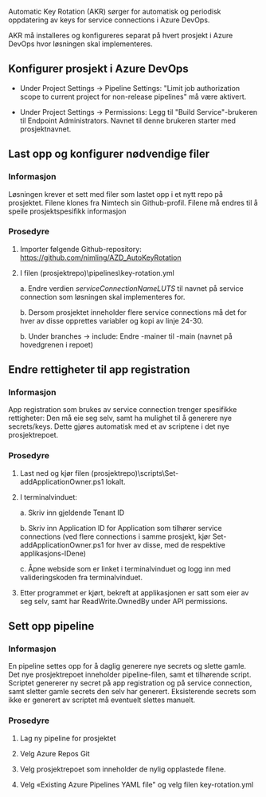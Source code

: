 
Automatic Key Rotation (AKR) sørger for automatisk og periodisk
oppdatering av keys for service connections i Azure DevOps.

AKR må installeres og konfigureres separat på hvert prosjekt i Azure
DevOps hvor løsningen skal implementeres.


## Konfigurer prosjekt i Azure DevOps

-   Under Project Settings -\> Pipeline Settings: "Limit job
    authorization scope to current project for non-release pipelines" må
    være aktivert.

-   Under Project Settings -\> Permissions: Legg til "Build
    Service"-brukeren til Endpoint Administrators. Navnet til denne
    brukeren starter med prosjektnavnet.



## Last opp og konfigurer nødvendige filer

### Informasjon

 Løsningen krever et sett med filer som lastet opp i et nytt repo på
 prosjektet. Filene klones fra Nimtech sin Github-profil. Filene må
 endres til å speile prosjektspesifikk informasjon

###  Prosedyre

1.  Importer følgende Github-repository:
    <https://github.com/nimling/AZD_AutoKeyRotation>

2.  I filen (prosjektrepo)\\pipelines\\key-rotation.yml

    a.  Endre verdien *serviceConnectionNameLUTS* til navnet på service
        connection som løsningen skal implementeres for.

    b.  Dersom prosjektet inneholder flere service connections må
        det for hver av disse opprettes variabler og kopi av linje
        24-30.

    b.  Under branches -\> include: Endre -mainer til -main (navnet på
        hovedgrenen i repoet)

## Endre rettigheter til app registration

### Informasjon

 App registration som brukes av service connection trenger spesifikke
 rettigheter: Den må eie seg selv, samt ha mulighet til å generere nye
 secrets/keys. Dette gjøres automatisk med et av scriptene i det nye
 prosjektrepoet.

### Prosedyre

1.  Last ned og kjør filen
    (prosjektrepo)\\scripts\\Set-addApplicationOwner.ps1 lokalt.

2.  I terminalvinduet:

    a.  Skriv inn gjeldende Tenant ID

    b.  Skriv inn Application ID for Application som tilhører service
        connections (ved flere connections i samme prosjekt, kjør
        Set-addApplicationOwner.ps1 for hver av disse, med de respektive
        applikasjons-IDene)

    c.  Åpne webside som er linket i terminalvinduet og logg inn med
        valideringskoden fra terminalvinduet.

3.  Etter programmet er kjørt, bekreft at applikasjonen er satt som eier
    av seg selv, samt har ReadWrite.OwnedBy under API permissions.



## Sett opp pipeline

### Informasjon

 En pipeline settes opp for å daglig generere nye secrets og slette
 gamle. Det nye prosjektrepoet inneholder pipeline-filen, samt et
 tilhørende script. Scriptet genererer ny secret på app registration og
 på service connection, samt sletter gamle secrets den selv har
 generert. Eksisterende secrets som ikke er generert av scriptet må
 eventuelt slettes manuelt.

### Prosedyre

1.  Lag ny pipeline for prosjektet

2.  Velg Azure Repos Git

3.  Velg prosjektrepoet som inneholder de nylig opplastede filene.

4.  Velg «Existing Azure Pipelines YAML file" og velg filen
    key-rotation.yml


                                            
                                            
                                            
                                            
                                            
                                            
                                            
                                            
